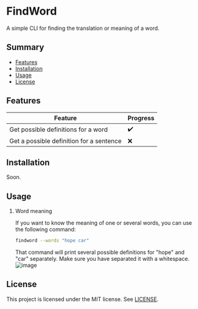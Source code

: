 # FindWord
A simple CLI for finding the translation or meaning of a word.

## Summary
- [Features](#features)
- [Installation](#installation)
- [Usage](#usage)
- [License](#license)

## Features

| Feature                                  | Progress           |
|------------------------------------------|--------------------|
| Get possible definitions for a word      | :heavy_check_mark: |
| Get a possible definition for a sentence | :x:                |

## Installation
Soon.

## Usage

1. Word meaning

    If you want to know the meaning of one or several words, you can use the following command:

    ```bash
    findword --words "hope car"
    ```

    That command will print several possible definitions for "hope" and "car" separately. Make sure you have separated it with a whitespace.
    ![image](https://user-images.githubusercontent.com/75737377/181387112-5fcd9db1-f0ee-4eb7-91be-7c84a602dd63.png)


## License
This project is licensed under the MIT license. See [LICENSE](LICENSE).
